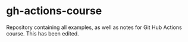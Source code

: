 # gh-actions-course
Repository containing all examples, as well as notes for Git Hub Actions course.  This has been edited.

